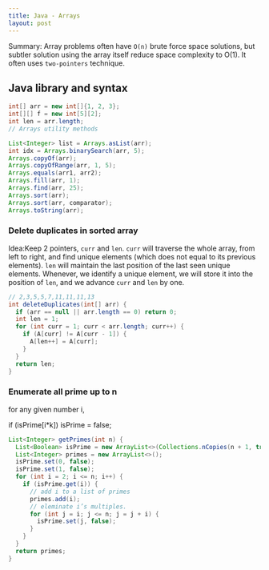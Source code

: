 ```yaml
---
title: Java - Arrays
layout: post
---
```


Summary: Array problems often have `O(n)` brute force space solutions, but subtler solution using the array itself reduce space complexity to O(1). It often uses `two-pointers` technique. 



## Java library and syntax 

```java
int[] arr = new int[]{1, 2, 3};
int[][] f = new int[5][2];
int len = arr.length; 
// Arrays utility methods

List<Integer> list = Arrays.asList(arr); 
int idx = Arrays.binarySearch(arr, 5);
Arrays.copyOf(arr); 
Arrays.copyOfRange(arr, 1, 5); 
Arrays.equals(arr1, arr2); 
Arrays.fill(arr, 1); 
Arrays.find(arr, 25); 
Arrays.sort(arr); 
Arrays.sort(arr, comparator); 
Arrays.toString(arr); 
```

### Delete duplicates in sorted array 

Idea:Keep 2 pointers, `curr` and `len`. `curr` will traverse the whole array, from left to right, and find unique elements (which does not equal to its previous elements). `len` will maintain the last position of the last seen unique elements. Whenever, we identify a unique element, we will store it into the position of `len`, and we advance `curr` and `len` by one. 

```java
// 2,3,5,5,7,11,11,11,13
int deleteDuplicates(int[] arr) {
  if (arr == null || arr.length == 0) return 0; 
  int len = 1; 
  for (int curr = 1; curr < arr.length; curr++) {
    if (A[curr] != A[curr - 1]) {
      A[len++] = A[curr];
    }
  }
  return len;
}
```

### Enumerate all prime up to n 

for any given number i, 

if (isPrime[i*k]) isPrime = false; 

```java
List<Integer> getPrimes(int n) {
  List<Boolean> isPrime = new ArrayList<>(Collections.nCopies(n + 1, true));
  List<Integer> primes = new ArrayList<>(); 
  isPrime.set(0, false); 
  isPrime.set(1, false); 
  for (int i = 2; i <= n; i++) {
    if (isPrime.get(i)) {
      // add i to a list of primes
      primes.add(i); 
      // eleminate i’s multiples.
      for (int j = i; j <= n; j = j + i) {
        isPrime.set(j, false); 
      }
    }
  }
  return primes;
}
```






